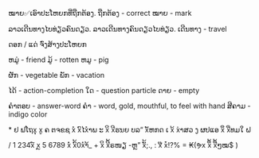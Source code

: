 ໝາຍ✅ເອົາປະໂຫຍກທີ່ຖືກຕ້ອງ.
ຖືກຕ້ອງ - correct
ໝາຍ - mark

ລາວເດີນທາງໄບທ່ຽວຄົນດຽວ.
ລາວເດີນທາງຄົນດຽວໄບທ່ຽວ.
ເດີນທາງ - travel

ດອກ / ແດ່
ຈົ່ງສ້າງປະໂຫຍກ

ຫມູ່ - friend
ມູ້  - rotten
ຫມູ - pig

ຜັກ - vegetable
ພັກ - vacation

ໄດ້ - action-completion
ໃດ - question particle
ດາຍ - empty

ຄຳຕອບ - answer-word
ຄຳ - word, gold, mouthful, to feel with hand
ສີຄາມ - indigo color



\* ຢ ຟໂຖxຸ  xູ  ຄ  ຕຈຂຊ  xໍ
     xົໄxຳພ  ະ  xິ  xີຮນຍ  ບລ“
     xັຫກດ  ເ  x້  x່າສວ   ງ
     ຜປແອ  xຶ     xືທມໃ  ຝ

\/ 1 234x໌  xຼ  5  6789  xໍ່
     xົ້0xຳ້_ +  xິ  xີ້ຣໜຽ -ຫຼ”
     xັ້;.,  :  x໊  x໋!?%  =
     ₭(ຯx  xຶ້     xື້ໆໝ$ )
